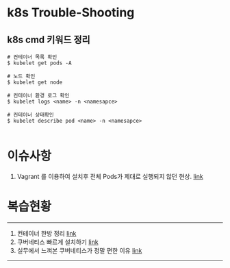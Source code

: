 # k8s Trouble-Shooting

## k8s cmd 키워드 정리

```shell
# 컨테이너 목록 확인
$ kubelet get pods -A

# 노드 확인
$ kubelet get node

# 컨테이너 환경 로그 확인
$ kubelet logs <name> -n <namesapce>

# 컨테이너 상태확인
$ kubelet describe pod <name> -n <namesapce>
 
```

# 이슈사항

1. Vagrant 를 이용하여 설치후 전체 Pods가 제대로 실행되지 않던 현상. [link](https://github.com/hae-gun/trouble-shooting-k8s/blob/main/issue/issue1.md)


# 복습현황
---
1. 컨테이너 한방 정리 [link](https://webheck.tistory.com/entry/k8s-%EC%BB%A8%ED%85%8C%EC%9D%B4%EB%84%88-%ED%95%9C%EB%B0%A9-%EC%A0%95%EB%A6%AC)
2. 쿠버네티스 빠르게 설치하기 [link](https://webheck.tistory.com/entry/k8s-%EC%BF%A0%EB%B2%84%EB%84%A4%ED%8B%B0%EC%8A%A4-%EB%B9%A0%EB%A5%B4%EA%B2%8C-%EC%84%A4%EC%B9%98%ED%95%98%EA%B8%B0)
3. 실무에서 느껴본 쿠버네티스가 정말 편한 이유 [link](https://webheck.tistory.com/entry/k8s-%EC%8B%A4%EB%AC%B4%EC%97%90%EC%84%9C-%EB%8A%90%EA%BB%B4%EB%B3%B8-%EC%BF%A0%EB%B2%84%EB%84%A4%ED%8B%B0%EC%8A%A4%EA%B0%80-%EC%A0%95%EB%A7%90-%ED%8E%B8%ED%95%9C-%EC%9D%B4%EC%9C%A0)
---